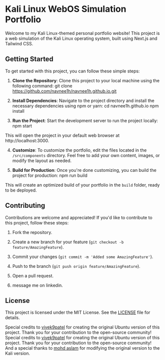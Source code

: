 # Kali Linux WebOS Simulation Portfolio

Welcome to my Kali Linux-themed personal portfolio website! This project is a web simulation of the Kali Linux operating system, built using Next.js and Tailwind CSS.

## Getting Started

To get started with this project, you can follow these simple steps:

1. **Clone the Repository**: Clone this project to your local machine using the following command:
git clone https://github.com/navnee1h/navnee1h.github.io.git

2. **Install Dependencies**: Navigate to the project directory and install the necessary dependencies using npm or yarn:
cd navnee1h.github.io
npm install

3. **Run the Project**: Start the development server to run the project locally:
npm start

This will open the project in your default web browser at http://localhost:3000.

4. **Customize**: To customize the portfolio, edit the files located in the `/src/components` directory. Feel free to add your own content, images, or modify the layout as needed.

5. **Build for Production**: Once you're done customizing, you can build the project for production:
npm run build

This will create an optimized build of your portfolio in the `build` folder, ready to be deployed.

## Contributing

Contributions are welcome and appreciated! If you'd like to contribute to this project, follow these steps:

1. Fork the repository.

2. Create a new branch for your feature (`git checkout -b feature/AmazingFeature`).

3. Commit your changes (`git commit -m 'Added some AmazingFeature'`).

4. Push to the branch (`git push origin feature/AmazingFeature`).

5. Open a pull request.

6. message me on linkedin. 

## License

This project is licensed under the MIT License. See the [LICENSE](LICENSE) file for details.

Special credits to [vivek9patel](https://www.linkedin.com/in/vivek9patel/) for creating the original Ubuntu version of this project. Thank you for your contribution to the open-source community!
Special credits to [vivek9patel](https://www.linkedin.com/in/vivek9patel/) for creating the original Ubuntu version of this project. Thank you for your contribution to the open-source community! And a special thanks to [mohd aslam](https://www.linkedin.com/in/aslamx3r/) for modifying the original version to the Kali version.
